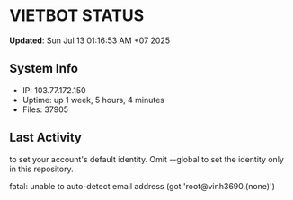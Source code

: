# VIETBOT STATUS
**Updated**: Sun Jul 13 01:16:53 AM +07 2025

## System Info
- IP: 103.77.172.150
- Uptime: up 1 week, 5 hours, 4 minutes
- Files: 37905

## Last Activity

to set your account's default identity.
Omit --global to set the identity only in this repository.

fatal: unable to auto-detect email address (got 'root@vinh3690.(none)')

